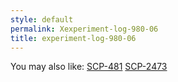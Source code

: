 ```yaml
---
style: default
permalink: Xexperiment-log-980-06
title: experiment-log-980-06
---
```

You may also like:
[SCP-481](http://scp-wiki.net/scp-481)
[SCP-2473](http://scp-wiki.net/scp-2473)